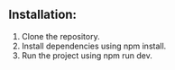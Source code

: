 

## Installation:

1. Clone the repository.
2. Install dependencies using npm install.
3. Run the project using npm run dev.


